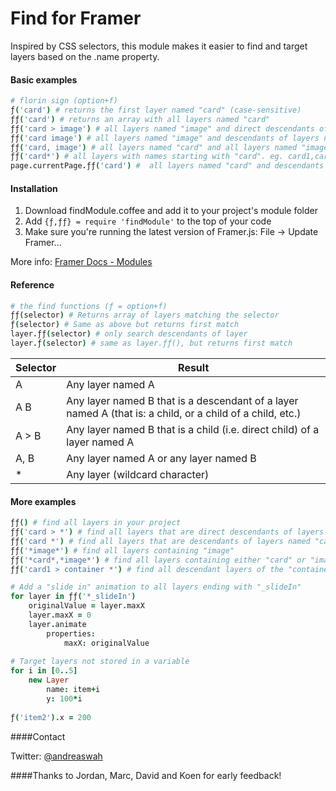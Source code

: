 # Find for Framer

Inspired by CSS selectors, this module makes it easier to find and target layers based on the .name property.

#### Basic examples
```coffeescript
# florin sign (option+f)
ƒ('card') # returns the first layer named "card" (case-sensitive)
ƒƒ('card') # returns an array with all layers named "card"
ƒƒ('card > image') # all layers named "image" and direct descendants of layers named "card"
ƒƒ('card image') # all layers named "image" and descendants of layers named "card"
ƒƒ('card, image') # all layers named "card" and all layers named "image"
ƒƒ('card*') # all layers with names starting with "card". eg. card1,card2,card3 etc.
page.currentPage.ƒƒ('card') #  all layers named "card" and descendants of the current page
```

#### Installation

1. Download findModule.coffee and add it to your project's module folder
2. Add ```{ƒ,ƒƒ} = require 'findModule'``` to the top of your code
3. Make sure you're running the latest version of Framer.js: File -> Update Framer...

More info: [Framer Docs - Modules](http://framerjs.com/docs/#modules.modules)

#### Reference
```coffeescript
# the find functions (ƒ = option+f)
ƒƒ(selector) # Returns array of layers matching the selector
ƒ(selector) # Same as above but returns first match
layer.ƒƒ(selector) # only search descendants of layer
layer.ƒ(selector) # same as layer.ƒƒ(), but returns first match
```

| Selector      |  Result |
| ------------- | ------------- |
| A    | Any layer named A |
| A B    | Any layer named B that is a descendant of a layer named A (that is: a child, or a child of a child, etc.)  |
| A > B  | Any layer named B that is a child (i.e. direct child) of a layer named A  |
| A, B  | Any layer named A or any layer named B |
| *  | Any layer (wildcard character) |

#### More examples
```coffeescript
ƒƒ() # find all layers in your project
ƒƒ('card > *') # find all layers that are direct descendants of layers named "card"
ƒƒ('card *') # find all layers that are descendants of layers named "card"
ƒƒ('*image*') # find all layers containing "image"
ƒƒ('*card*,*image*') # find all layers containing either "card" or "image"
ƒƒ('card1 > container *') # find all descendant layers of the "container" inside "card1"

# Add a "slide in" animation to all layers ending with "_slideIn"
for layer in ƒƒ('*_slideIn')
    originalValue = layer.maxX
    layer.maxX = 0
    layer.animate
        properties:
            maxX: originalValue
            
# Target layers not stored in a variable
for i in [0..5]
    new Layer
        name: item+i
        y: 100*i
        
ƒ('item2').x = 200
```

####Contact

Twitter: [@andreaswah](http://twitter.com/andreaswah)

####Thanks to
Jordan, Marc, David and Koen for early feedback!
